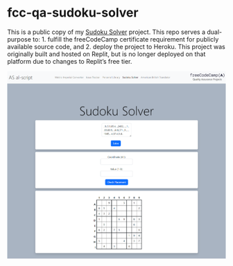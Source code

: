 # fcc-qa-sudoku-solver
 
This is a public copy of my [Sudoku Solver](https://fcc-qa-sudoku-solver-457923b4d2b8.herokuapp.com/) project. This repo serves a dual-purpose to: 1. fulfill the freeCodeCamp certificate requirement for publicly available source code, and 2. deploy the project to Heroku. This project was originally built and hosted on Replit, but is no longer deployed on that platform due to changes to Replit’s free tier.

![Page screenshot](https://github.com/al-script/fcc-qa-sudoku-solver/blob/main/page_screenshot.png?raw=true)

